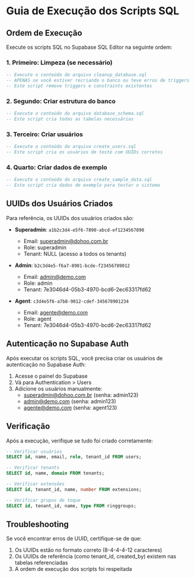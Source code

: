 # Guia de Execução dos Scripts SQL

## Ordem de Execução

Execute os scripts SQL no Supabase SQL Editor na seguinte ordem:

### 1. Primeiro: Limpeza (se necessário)
```sql
-- Execute o conteúdo do arquivo cleanup_database.sql
-- APENAS se você estiver recriando o banco ou teve erros de triggers
-- Este script remove triggers e constraints existentes
```

### 2. Segundo: Criar estrutura do banco
```sql
-- Execute o conteúdo do arquivo database_schema.sql
-- Este script cria todas as tabelas necessárias
```

### 3. Terceiro: Criar usuários
```sql
-- Execute o conteúdo do arquivo create_users.sql
-- Este script cria os usuários de teste com UUIDs corretos
```

### 4. Quarto: Criar dados de exemplo
```sql
-- Execute o conteúdo do arquivo create_sample_data.sql
-- Este script cria dados de exemplo para testar o sistema
```

## UUIDs dos Usuários Criados

Para referência, os UUIDs dos usuários criados são:

- **Superadmin**: `a1b2c3d4-e5f6-7890-abcd-ef1234567890`
  - Email: superadmin@dohoo.com.br
  - Role: superadmin
  - Tenant: NULL (acesso a todos os tenants)

- **Admin**: `b2c3d4e5-f6a7-8901-bcde-f23456789012`
  - Email: admin@demo.com
  - Role: admin
  - Tenant: 7e3046d4-05b3-4970-bcd6-2ec63317fd62

- **Agent**: `c3d4e5f6-a7b8-9012-cdef-345678901234`
  - Email: agente@demo.com
  - Role: agent
  - Tenant: 7e3046d4-05b3-4970-bcd6-2ec63317fd62

## Autenticação no Supabase Auth

Após executar os scripts SQL, você precisa criar os usuários de autenticação no Supabase Auth:

1. Acesse o painel do Supabase
2. Vá para Authentication > Users
3. Adicione os usuários manualmente:
   - superadmin@dohoo.com.br (senha: admin123)
   - admin@demo.com (senha: admin123)
   - agente@demo.com (senha: agent123)

## Verificação

Após a execução, verifique se tudo foi criado corretamente:

```sql
-- Verificar usuários
SELECT id, name, email, role, tenant_id FROM users;

-- Verificar tenants
SELECT id, name, domain FROM tenants;

-- Verificar extensões
SELECT id, tenant_id, name, number FROM extensions;

-- Verificar grupos de toque
SELECT id, tenant_id, name, type FROM ringgroups;
```

## Troubleshooting

Se você encontrar erros de UUID, certifique-se de que:
1. Os UUIDs estão no formato correto (8-4-4-4-12 caracteres)
2. Os UUIDs de referência (como tenant_id, created_by) existem nas tabelas referenciadas
3. A ordem de execução dos scripts foi respeitada 